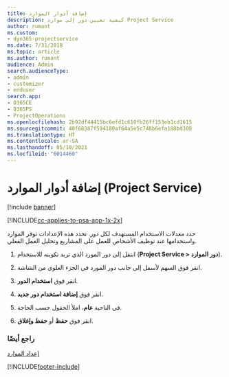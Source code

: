 ```yaml
---
title: إضافة أدوار الموارد
description: كيفية تعيين دور إلى موارد Project Service
author: rumant
ms.custom:
- dyn365-projectservice
ms.date: 7/31/2018
ms.topic: article
ms.author: rumant
audience: Admin
search.audienceType:
- admin
- customizer
- enduser
search.app:
- D365CE
- D365PS
- ProjectOperations
ms.openlocfilehash: 2b92df44415bc6efd1c610fb26ff153eb1cd1615
ms.sourcegitcommit: 40f68387f594180af64a5e5c748b6efa188bd300
ms.translationtype: HT
ms.contentlocale: ar-SA
ms.lasthandoff: 05/10/2021
ms.locfileid: "6014460"
---
```

# <a name="add-resource-roles-project-service"></a>إضافة أدوار الموارد (Project Service)

[!include [banner](../includes/psa-now-project-operations.md)]

[!INCLUDE[cc-applies-to-psa-app-1x-2x](../includes/cc-applies-to-psa-app-1x-2x.md)]

حدد معدلات الاستخدام المستهدف‬ لكل دور. تحدد هذه الإعدادات توفر الموارد واستخدامها عند توظيف الأشخاص للعمل على المشاريع وتحليل العمل الفعلي.  
  
1.  انتقل إلى دور المورد الذي تريد تكوينه للاستخدام (**Project Service > دور الموارد**).  
  
2.  انقر فوق السهم لأسفل إلى جانب دور المورد في الجزء العلوي من الشاشة.  
  
3.  انقر فوق **استخدام الدور**.  
  
4.  انقر فوق **إضافة استخدام دور جديد**.  
  
5.  في الناحية **عام**، املأ الحقول حسب الحاجة.  
  
6.  انقر فوق **حفظ** أو **حفظ وإغلاق**.  
  
### <a name="see-also"></a>راجع أيضًا  
 [إعداد الموارد](../psa/set-up-resources.md)


[!INCLUDE[footer-include](../includes/footer-banner.md)]